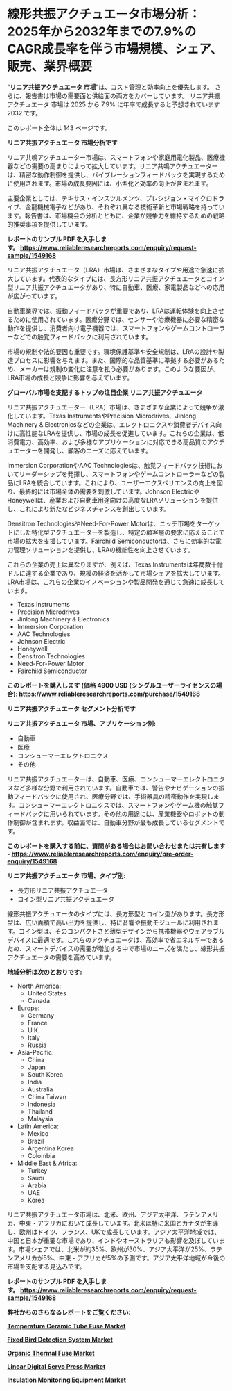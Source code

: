 <p><h1>線形共振アクチュエータ市場分析：2025年から2032年までの7.9%のCAGR成長率を伴う市場規模、シェア、販売、業界概要</h1></p><p>&ldquo;<strong><a href="https://www.reliableresearchreports.com/linear-resonant-actuator-r1549168?utm_campaign=110&utm_medium=9&utm_source=Github&utm_content=ia&utm_term=23032025&utm_id=linear-resonant-actuator">リニア共振アクチュエータ 市場</a></strong>&rdquo;は、コスト管理と効率向上を優先します。 さらに、報告書は市場の需要面と供給面の両方をカバーしています。 リニア共振アクチュエータ 市場は 2025 から 7.9% に年率で成長すると予想されています2032 です。</p>
<p>このレポート全体は 143 ページです。</p>
<p><strong>リニア共振アクチュエータ 市場分析です</strong></p>
<p><p>リニア共鳴アクチュエーター市場は、スマートフォンや家庭用電化製品、医療機器などの需要の高まりによって拡大しています。リニア共鳴アクチュエーターは、精密な動作制御を提供し、バイブレーションフィードバックを実現するために使用されます。市場の成長要因には、小型化と効率の向上が含まれます。</p><p>主要企業としては、テキサス・インスツルメンツ、プレシジョン・マイクロドライブ、金龍機械電子などがあり、それぞれ異なる技術革新と市場戦略を持っています。報告書は、市場機会の分析とともに、企業が競争力を維持するための戦略的推奨事項を提供しています。</p></p>
<p><strong>レポートのサンプル PDF を入手します。&nbsp;<a href="https://www.reliableresearchreports.com/enquiry/request-sample/1549168?utm_campaign=110&utm_medium=9&utm_source=Github&utm_content=ia&utm_term=23032025&utm_id=linear-resonant-actuator">https://www.reliableresearchreports.com/enquiry/request-sample/1549168</a></strong></p>
<p><p>リニア共振アクチュエータ（LRA）市場は、さまざまなタイプや用途で急速に拡大しています。代表的なタイプには、長方形リニア共振アクチュエータとコイン型リニア共振アクチュエータがあり、特に自動車、医療、家電製品などへの応用が広がっています。</p><p>自動車業界では、振動フィードバックが重要であり、LRAは運転体験を向上させるために使用されています。医療分野では、センサーや治療機器に必要な精密な動作を提供し、消費者向け電子機器では、スマートフォンやゲームコントローラーなどでの触覚フィードバックに利用されています。</p><p>市場の規制や法的要因も重要です。環境保護基準や安全規制は、LRAの設計や製造プロセスに影響を与えます。また、国際的な品質基準に準拠する必要があるため、メーカーは規制の変化に注意を払う必要があります。このような要因が、LRA市場の成長と競争に影響を与えています。</p></p>
<p><strong>グローバル市場を支配するトップの注目企業 リニア共振アクチュエータ</strong></p>
<p><p>リニア共振アクチュエーター（LRA）市場は、さまざまな企業によって競争が激化しています。Texas InstrumentsやPrecision Microdrives、Jinlong Machinery & Electronicsなどの企業は、エレクトロニクスや消費者デバイス向けに高性能なLRAを提供し、市場の成長を促進しています。これらの企業は、低消費電力、高効率、および多様なアプリケーションに対応できる高品質のアクチュエーターを開発し、顧客のニーズに応えています。</p><p>Immersion CorporationやAAC Technologiesは、触覚フィードバック技術においてリーダーシップを発揮し、スマートフォンやゲームコントローラーなどの製品にLRAを統合しています。これにより、ユーザーエクスペリエンスの向上を図り、最終的には市場全体の需要を刺激しています。Johnson ElectricやHoneywellは、産業および自動車用途向けの高度なLRAソリューションを提供し、これにより新たなビジネスチャンスを創出しています。</p><p>Densitron TechnologiesやNeed-For-Power Motorは、ニッチ市場をターゲットにした特化型アクチュエーターを製造し、特定の顧客層の要求に応えることで市場の拡大を支援しています。Fairchild Semiconductorは、さらに効率的な電力管理ソリューションを提供し、LRAの機能性を向上させています。</p><p>これらの企業の売上は異なりますが、例えば、Texas Instrumentsは年商数十億ドルに達する企業であり、規模の経済を活かして市場シェアを拡大しています。LRA市場は、これらの企業のイノベーションや製品開発を通じて急速に成長しています。</p></p>
<p><ul><li>Texas Instruments</li><li>Precision Microdrives</li><li>Jinlong Machinery & Electronics</li><li>Immersion Corporation</li><li>AAC Technologies</li><li>Johnson Electric</li><li>Honeywell</li><li>Densitron Technologies</li><li>Need-For-Power Motor</li><li>Fairchild Semiconductor</li></ul></p>
<p><strong>このレポートを購入します (価格 4900 USD (シングルユーザーライセンスの場合):&nbsp;<a href="https://www.reliableresearchreports.com/purchase/1549168?utm_campaign=110&utm_medium=9&utm_source=Github&utm_content=ia&utm_term=23032025&utm_id=linear-resonant-actuator">https://www.reliableresearchreports.com/purchase/1549168</a></strong></p>
<p><strong>リニア共振アクチュエータ セグメント分析です</strong></p>
<p><strong>リニア共振アクチュエータ 市場、アプリケーション別:</strong></p>
<p><ul><li>自動車</li><li>医療</li><li>コンシューマーエレクトロニクス</li><li>その他</li></ul></p>
<p><p>リニア共振アクチュエーターは、自動車、医療、コンシューマーエレクトロニクスなど多様な分野で利用されています。自動車では、警告やナビゲーションの振動フィードバックに使用され、医療分野では、手術器具の精密動作を実現します。コンシューマーエレクトロニクスでは、スマートフォンやゲーム機の触覚フィードバックに用いられています。その他の用途には、産業機器やロボットの動作制御が含まれます。収益面では、自動車分野が最も成長しているセグメントです。</p></p>
<p><strong>このレポートを購入する前に、質問がある場合はお問い合わせまたは共有します - <a href="https://www.reliableresearchreports.com/enquiry/pre-order-enquiry/1549168?utm_campaign=110&utm_medium=9&utm_source=Github&utm_content=ia&utm_term=23032025&utm_id=linear-resonant-actuator">https://www.reliableresearchreports.com/enquiry/pre-order-enquiry/1549168</a></strong></p>
<p><strong>リニア共振アクチュエータ 市場、タイプ別:</strong></p>
<p><ul><li>長方形リニア共振アクチュエータ</li><li>コイン型リニア共振アクチュエータ</li></ul></p>
<p><p>線形共振アクチュエータのタイプには、長方形型とコイン型があります。長方形型は、広い面積で高い出力を提供し、特に音響や振動モジュールに利用されます。コイン型は、そのコンパクトさと薄型デザインから携帯機器やウェアラブルデバイスに最適です。これらのアクチュエータは、高効率で省エネルギーであるため、スマートデバイスの需要が増加する中で市場のニーズを満たし、線形共振アクチュエータの需要を高めています。</p></p>
<p><strong>地域分析は次のとおりです:</strong></p>
<p><ul>
    <li>
        North America:
        <ul>
            <li>United States</li>
            <li>Canada</li>
        </ul>
    </li>
    <li>
        Europe:
        <ul>
            <li>Germany</li>
            <li>France</li>
            <li>U.K.</li>
            <li>Italy</li>
            <li>Russia</li>
        </ul>
    </li>
    <li>
        Asia-Pacific:
        <ul>
            <li>China</li>
            <li>Japan</li>
            <li>South Korea</li>
            <li>India</li>
            <li>Australia</li>
            <li>China Taiwan</li>
            <li>Indonesia</li>
            <li>Thailand</li>
            <li>Malaysia</li>
        </ul>
    </li>
    <li>
        Latin America:
        <ul>
            <li>Mexico</li>
            <li>Brazil</li>
            <li>Argentina Korea</li>
            <li>Colombia</li>
        </ul>
    </li>
    <li>
        Middle East & Africa:
        <ul>
            <li>Turkey</li>
            <li>Saudi</li>
            <li>Arabia</li>
            <li>UAE</li>
            <li>Korea</li>
        </ul>
    </li>
    </ul></p>
<p><p>リニア共振アクチュエータ市場は、北米、欧州、アジア太平洋、ラテンアメリカ、中東・アフリカにおいて成長しています。北米は特に米国とカナダが主導し、欧州はドイツ、フランス、UKで成長しています。アジア太平洋地域では、中国と日本が重要な市場であり、インドやオーストラリアも影響を及ぼしています。市場シェアでは、北米が約35%、欧州が30%、アジア太平洋が25%、ラテンアメリカが5%、中東・アフリカが5%の予測です。アジア太平洋地域が今後の市場を支配する見込みです。</p></p>
<p><strong>レポートのサンプル PDF を入手します。&nbsp;<a href="https://www.reliableresearchreports.com/enquiry/request-sample/1549168?utm_campaign=110&utm_medium=9&utm_source=Github&utm_content=ia&utm_term=23032025&utm_id=linear-resonant-actuator">https://www.reliableresearchreports.com/enquiry/request-sample/1549168</a></strong></p>
<p><strong></strong></p>
<p><strong></strong></p>
<p><strong></strong></p>
<p><strong></strong></p>
<p><strong>弊社からのさらなるレポートをご覧ください:</strong></p>
<p><strong><p><a href="https://github.com/hutchkloor4x/Market-Research-Report-List-1/blob/main/temperature-ceramic-tube-fuse-market.md?utm_campaign=110&utm_medium=9&utm_source=Github&utm_content=ia&utm_term=23032025&utm_id=linear-resonant-actuator">Temperature Ceramic Tube Fuse Market</a></p><p><a href="https://github.com/kimanyuzuga/Market-Research-Report-List-1/blob/main/fixed-bird-detection-system-market.md?utm_campaign=110&utm_medium=9&utm_source=Github&utm_content=ia&utm_term=23032025&utm_id=linear-resonant-actuator">Fixed Bird Detection System Market</a></p><p><a href="https://github.com/lalkobrinarb/Market-Research-Report-List-1/blob/main/organic-thermal-fuse-market.md?utm_campaign=110&utm_medium=9&utm_source=Github&utm_content=ia&utm_term=23032025&utm_id=linear-resonant-actuator">Organic Thermal Fuse Market</a></p><p><a href="https://github.com/berkemiars2j/Market-Research-Report-List-1/blob/main/linear-digital-servo-press-market.md?utm_campaign=110&utm_medium=9&utm_source=Github&utm_content=ia&utm_term=23032025&utm_id=linear-resonant-actuator">Linear Digital Servo Press Market</a></p><p><a href="https://github.com/variothonia/Market-Research-Report-List-1/blob/main/insulation-monitoring-equipment-market.md?utm_campaign=110&utm_medium=9&utm_source=Github&utm_content=ia&utm_term=23032025&utm_id=linear-resonant-actuator">Insulation Monitoring Equipment Market</a></p></strong></p>